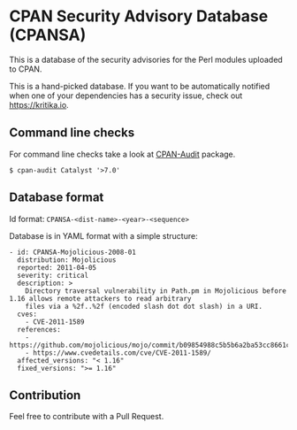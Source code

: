 # CPAN Security Advisory Database (CPANSA)

This is a database of the security advisories for the Perl modules uploaded to CPAN.

This is a hand-picked database. If you want to be automatically notified when one of your dependencies has a security
issue, check out <https://kritika.io>.

## Command line checks

For command line checks take a look at [CPAN-Audit](https://metacpan.org/release/CPAN-Audit) package.

```
$ cpan-audit Catalyst '>7.0'
```

## Database format

Id format: `CPANSA-<dist-name>-<year>-<sequence>`

Database is in YAML format with a simple structure:

```
- id: CPANSA-Mojolicious-2008-01
  distribution: Mojolicious
  reported: 2011-04-05
  severity: critical
  description: >
    Directory traversal vulnerability in Path.pm in Mojolicious before 1.16 allows remote attackers to read arbitrary
    files via a %2f..%2f (encoded slash dot dot slash) in a URI.
  cves:
    - CVE-2011-1589
  references:
    - https://github.com/mojolicious/mojo/commit/b09854988c5b5b6a2ba53cc8661c4b2677da3818
    - https://www.cvedetails.com/cve/CVE-2011-1589/
  affected_versions: "< 1.16"
  fixed_versions: ">= 1.16"
```

## Contribution

Feel free to contribute with a Pull Request.
